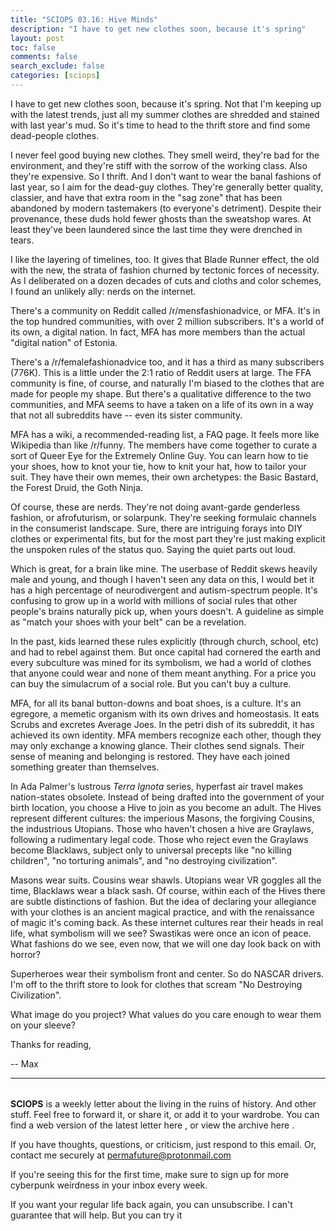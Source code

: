 ```yaml
---
title: "SCIOPS 03.16: Hive Minds"
description: "I have to get new clothes soon, because it's spring"
layout: post
toc: false
comments: false
search_exclude: false
categories: [sciops]
---
```



 I have to get new clothes soon, because it's spring. Not that I'm keeping up with the latest trends, just all my summer clothes are shredded and stained with last year's mud. So it's time to head to the thrift store and find some dead-people clothes.
   

  

 I never feel good buying new clothes. They smell weird, they're bad for the environment, and they're stiff with the sorrow of the working class. Also they're expensive. So I thrift. And I don't want to wear the banal fashions of last year, so I aim for the dead-guy clothes. They're generally better quality, classier, and have that extra room in the "sag zone" that has been abandoned by modern tastemakers (to everyone's detriment). Despite their provenance, these duds hold fewer ghosts than the sweatshop wares. At least they've been laundered since the last time they were drenched in tears.
   

  

 I like the layering of timelines, too. It gives that Blade Runner effect, the old with the new, the strata of fashion churned by tectonic forces of necessity. As I deliberated on a dozen decades of cuts and cloths and color schemes, I found an unlikely ally: nerds on the internet.
   

  

 There's a community on Reddit called /r/mensfashionadvice, or MFA. It's in the top hundred communities, with over 2 million subscribers. It's a world of its own, a digital nation. In fact, MFA has more members than the actual "digital nation" of Estonia.
   

  

 There's a /r/femalefashionadvice too, and it has a third as many subscribers (776K). This is a little under the 2:1 ratio of Reddit users at large. The FFA community is fine, of course, and naturally I'm biased to the clothes that are made for people my shape. But there's a qualitative difference to the two communities, and MFA seems to have a taken on a life of its own in a way that not all subreddits have -- even its sister community.
   

  

 MFA has a wiki, a recommended-reading list, a FAQ page. It feels more like Wikipedia than like /r/funny. The members have come together to curate a sort of Queer Eye for the Extremely Online Guy. You can learn how to tie your shoes, how to knot your tie, how to knit your hat, how to tailor your suit. They have their own memes, their own archetypes: the Basic Bastard, the Forest Druid, the Goth Ninja.
   

  

 Of course, these are nerds. They're not doing avant-garde genderless fashion, or afrofuturism, or solarpunk. They're seeking formulaic channels in the consumerist landscape. Sure, there are intriguing forays into DIY clothes or experimental fits, but for the most part they're just making explicit the unspoken rules of the status quo. Saying the quiet parts out loud.
   

  

 Which is great, for a brain like mine. The userbase of Reddit skews heavily male and young, and though I haven't seen any data on this, I would bet it has a high percentage of neurodivergent and autism-spectrum people. It's confusing to grow up in a world with millions of social rules that other people's brains naturally pick up, when yours doesn't. A guideline as simple as "match your shoes with your belt" can be a revelation.
   

  

 In the past, kids learned these rules explicitly (through church, school, etc) and had to rebel against them. But once capital had cornered the earth and every subculture was mined for its symbolism, we had a world of clothes that anyone could wear and none of them meant anything. For a price you can buy the simulacrum of a social role. But you can't buy a culture.
   

  

 MFA, for all its banal button-downs and boat shoes, is a culture. It's an egregore, a memetic organism with its own drives and homeostasis. It eats Scrubs and excretes Average Joes. In the petri dish of its subreddit, it has achieved its own identity. MFA members recognize each other, though they may only exchange a knowing glance. Their clothes send signals. Their sense of meaning and belonging is restored. They have each joined something greater than themselves.
   

  

 In Ada Palmer's lustrous
 *Terra Ignota* 
 series, hyperfast air travel makes nation-states obsolete. Instead of being drafted into the government of your birth location, you choose a Hive to join as you become an adult. The Hives represent different cultures: the imperious Masons, the forgiving Cousins, the industrious Utopians. Those who haven't chosen a hive are Graylaws, following a rudimentary legal code. Those who reject even the Graylaws become Blacklaws, subject only to universal precepts like "no killing children", "no torturing animals", and "no destroying civilization".
   

  

 Masons wear suits. Cousins wear shawls. Utopians wear VR goggles all the time, Blacklaws wear a black sash. Of course, within each of the Hives there are subtle distinctions of fashion. But the idea of declaring your allegiance with your clothes is an ancient magical practice, and with the renaissance of magic it's coming back. As these internet cultures rear their heads in real life, what symbolism will we see? Swastikas were once an icon of peace. What fashions do we see, even now, that we will one day look back on with horror?
   

  

 Superheroes wear their symbolism front and center. So do NASCAR drivers. I'm off to the thrift store to look for clothes that scream "No Destroying Civilization".
   

  

 What image do you project? What values do you care enough to wear them on your sleeve?
   

  

 Thanks for reading,
   

 -- Max
   

  



---


###### 
**SCIOPS** 
 is a weekly letter about the living in the ruins of history. And other stuff. Feel free to forward it, or share it, or add it to your wardrobe. You can find a web version of the
 latest letter here
 , or view the
 archive here
 .
 

 If you have thoughts, questions, or criticism, just respond to this email. Or, contact me securely at
 permafuture@protonmail.com


 If you're seeing this for the first time, make sure to
 sign up
 for more cyberpunk weirdness in your inbox every week.
 

 If you want your regular life back again, you can unsubscribe. I can't guarantee that will help. But you can try it


